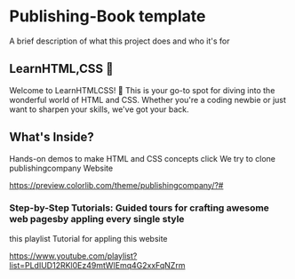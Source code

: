 
# Publishing-Book template 

A brief description of what this project does and who it's for

## LearnHTML,CSS 🚀
Welcome to LearnHTMLCSS! 🌟 This is your go-to spot for diving into the wonderful world of HTML and CSS. Whether you're a coding newbie or just want to sharpen your skills, we've got your back.

## What's Inside?
Hands-on demos to make HTML and CSS concepts click We try to clone publishingcompany Website 

https://preview.colorlib.com/theme/publishingcompany/?#

### Step-by-Step Tutorials: Guided tours for crafting awesome web pagesby appling every single style 
this playlist Tutorial for appling this website 

https://www.youtube.com/playlist?list=PLdIUD12RKl0Ez49mtWIEmq4G2xxFqNZrm
